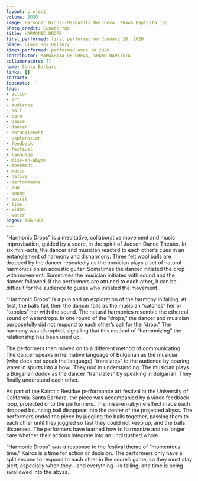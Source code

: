 ```yaml
---
layout: project
volume: 2020
image: Harmonic_Drops--Margarita_Delcheva__Shawn_Baptista.jpg
photo_credit: Eunwoo Yoo
title: HARMONIC DROPS
first_performed: first performed on January 10, 2020
place: Glass Box Gallery
times_performed: performed once in 2020
contributor: MARGARITA DELCHEVA, SHAWN BAPTISTA
collaborators: []
home: Santa Barbara
links: []
contact: ''
footnote: ''
tags:
- action
- art
- audience
- ball
- care
- Dance
- dancer
- entanglement
- exploration
- feedback
- festival
- language
- mise-en-abyme
- movement
- music
- native
- performance
- pun
- sound
- spirit
- time
- video
- water
pages: 466-467
---
```

“Harmonic Drops” is a meditative, collaborative movement and music improvisation, guided by a score, in the spirit of Judson Dance Theater. In six mini-acts, the dancer and musician reacted to each other’s cues in an entanglement of harmony and disharmony. Three felt wool balls are dropped by the dancer repeatedly as the musician plays a set of natural harmonics on an acoustic guitar. Sometimes the dancer initiated the drop with movement. Sometimes the musician initiated with sound and the dancer followed. If the performers are attuned to each other, it can be difficult for the audience to guess who initiated the movement. 

“Harmonic Drops” is a pun and an exploration of the harmony in falling. At first, the balls fall, then the dancer falls as the musician “catches” her or “topples” her with the sound. The natural harmonics resemble the ethereal sound of waterdrops. In one round of the “drops,” the dancer and musician purposefully did not respond to each other’s call for the “drop.” The harmony was disrupted, signaling that this method of “harmonizing” the relationship has been used up. 

The performers then moved on to a different method of communicating. The dancer speaks in her native language of Bulgarian as the musician (who does not speak the language) “translates” to the audience by pouring water in spurts into a bowl. They nod in understanding. The musician plays a Bulgarian duduk as the dancer “translates” by speaking in Bulgarian. They finally understand each other. 

As part of the Kairotic Residue performance art festival at the University of California-Santa Barbara, the piece was accompanied by a video feedback loop, projected onto the performers. The mise-en-abyme effect made each dropped bouncing ball disappear into the center of the projected abyss. The performers ended the piece by juggling the balls together, passing them to each other until they juggled so fast they could not keep up, and the balls dispersed. The performers have learned how to harmonize and no longer care whether their actions integrate into an undisturbed whole. 

“Harmonic Drops” was a response to the festival theme of “momentous time.” Kairos is a time for action or decision. The performers only have a split second to respond to each other in the score’s game, so they must stay alert, especially when they—and everything—is falling, and time is being swallowed into the abyss.